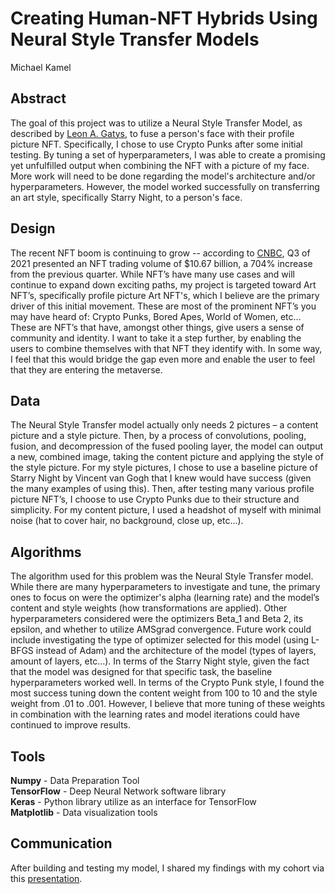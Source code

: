 # Creating Human-NFT Hybrids Using Neural Style Transfer Models
Michael Kamel

## Abstract
The goal of this project was to utilize a Neural Style Transfer Model, as described by [Leon A. Gatys](https://arxiv.org/abs/1508.06576), to fuse a person's face with their profile picture NFT. Specifically, I chose to use Crypto Punks after some initial testing. By tuning a set of hyperparameters, I was able to create a promising yet unfulfilled output when combining the NFT with a picture of my face. More work will need to be done regarding the model's architecture and/or hyperparameters. However, the model worked successfully on transferring an art style, specifically Starry Night, to a person's face.

## Design
The recent NFT boom is continuing to grow -- according to [CNBC](https://www.cnbc.com/2021/10/06/nft-trading-volume-hit-10-billion-2-reasons-why-people-are-buying.html), Q3 of 2021 presented an NFT trading volume of $10.67 billion, a 704% increase from the previous quarter. While NFT’s have many use cases and will continue to expand down exciting paths, my project is targeted toward Art NFT’s, specifically profile picture Art NFT's, which I believe are the primary driver of this initial movement. These are most of the prominent NFT’s you may have heard of: Crypto Punks, Bored Apes, World of Women, etc… These are NFT’s that have, amongst other things, give users a sense of community and identity. I want to take it a step further, by enabling the users to combine themselves with that NFT they identify with. In some way, I feel that this would bridge the gap even more and enable the user to feel that they are entering the metaverse.

## Data
The Neural Style Transfer model actually only needs 2 pictures – a content picture and a style picture. Then, by a process of convolutions, pooling, fusion, and decompression of the fused pooling layer, the model can output a new, combined image, taking the content picture and applying the style of the style picture. For my style pictures, I chose to use a baseline picture of Starry Night by Vincent van Gogh that I knew would have success (given the many examples of using this). Then, after testing many various profile picture NFT’s, I choose to use Crypto Punks due to their structure and simplicity. For my content picture, I used a headshot of myself with minimal noise (hat to cover hair, no background, close up, etc…).

## Algorithms
The algorithm used for this problem was the Neural Style Transfer model. While there are many hyperparameters to investigate and tune, the primary ones to focus on were the optimizer's alpha (learning rate) and the model’s content and style weights (how transformations are applied). Other hyperparameters considered were the optimizers Beta_1 and Beta 2, its epsilon, and whether to utilize AMSgrad convergence. Future work could include investigating the type of optimizer selected for this model (using L-BFGS instead of Adam) and the architecture of the model (types of layers, amount of layers, etc…). In terms of the Starry Night style, given the fact that the model was designed for that specific task, the baseline hyperparameters worked well. In terms of the Crypto Punk style, I found the most success tuning down the content weight from 100 to 10 and the style weight from .01 to .001. However, I believe that more tuning of these weights in combination with the learning rates and model iterations could have continued to improve results.

## Tools
**Numpy** - Data Preparation Tool  
**TensorFlow** - Deep Neural Network software library   
**Keras** - Python library utilize as an interface for TensorFlow  
**Matplotlib** - Data visualization tools  

## Communication
After building and testing my model, I shared my findings with my cohort via this [presentation](https://github.com/mkamel96/Deep-Learning/blob/main/Final-Project/Deep%20Learning%20Presentation.pdf).
